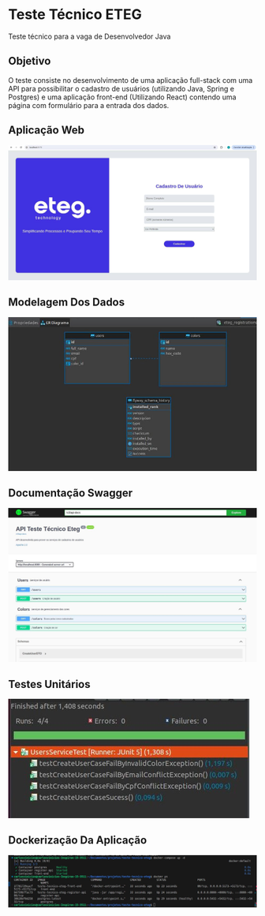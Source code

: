 # Teste Técnico ETEG
<p>Teste técnico para a vaga de Desenvolvedor Java</p>

## Objetivo
<p>O teste consiste no desenvolvimento de uma aplicação full-stack com uma API para possibilitar o cadastro de usuários (utilizando Java, Spring e Postgres) e uma aplicação front-end (Utilizando React) contendo uma página com formulário para a entrada dos dados.
</p>

## Aplicação Web
<img src = "https://github.com/CarlosVinicios99/Teste-Tecnico-ETEG/blob/main/front.jpg?raw=true">

## Modelagem Dos Dados
<img src = "https://github.com/CarlosVinicios99/Teste-Tecnico-ETEG/blob/main/modelagem-diagrama.jpg?raw=true">

## Documentação Swagger
<img src = "https://github.com/CarlosVinicios99/Teste-Tecnico-ETEG/blob/main/documentacao-swagger.jpg?raw=true">

## Testes Unitários
<img src = "https://github.com/CarlosVinicios99/Teste-Tecnico-ETEG/blob/main/execucao-testes-unitarios.jpg?raw=true">

## Dockerização Da Aplicação
<img src = "https://github.com/CarlosVinicios99/Teste-Tecnico-ETEG/blob/main/uso-do-docker.jpg?raw=true">
